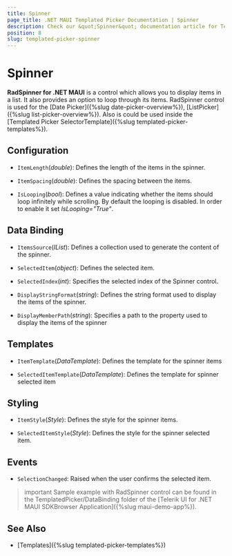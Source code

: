 ```yaml
---
title: Spinner
page_title: .NET MAUI Templated Picker Documentation | Spinner
description: Check our &quot;Spinner&quot; documentation article for Telerik TemplatedPicker for .NET MAUI.
position: 8
slug: templated-picker-spinner
---
```


# Spinner

**RadSpinner for .NET MAUI** is a control which allows you to display items in a list. It also provides an option to loop through its items. RadSpinner control is used for the [Date Picker]({%slug date-picker-overview%}), [ListPicker]({%slug list-picker-overview%}). Also is could be used inside the [Templated Picker SelectorTemplate]({%slug templated-picker-templates%}). 

## Configuration

* `ItemLength`(*double*): Defines the length of the items in the spinner.

* `ItemSpacing`(*double*): Defines the spacing between the items.

* `IsLooping`(*bool*): Defines a value indicating whether the items should loop infinitely while scrolling. By default the looping is disabled. In order to enable it set *IsLooping="True"*.

## Data Binding

* `ItemsSource`(*IList*): Defines a collection used to generate the content of the spinner.

* `SelectedItem`(*object*): Defines the selected item.

* `SelectedIndex`(*int*): Specifies the selected index of the Spinner control.

* `DisplayStringFormat`(*string*): Defines the string format used to display the items of the spinner.

* `DisplayMemberPath`(*string*): Specifies a path to the property used to display the items of the spinner

## Templates

* `ItemTemplate`(*DataTemplate*): Defines the template for the spinner items

* `SelectedItemTemplate`(*DataTemplate*): Defines the template for spinner selected item

## Styling

* `ItemStyle`(*Style*): Defines the style for the spinner items.

* `SelectedItemStyle`(*Style*): Defines the style for the spinner selected item.

## Events

* `SelectionChanged`: Raised when the user confirms the selected item.


>important Sample example with RadSpinner control can be found in the TemplatedPicker/DataBinding folder of the [Telerik UI for .NET MAUI SDKBrowser Application]({%slug maui-demo-app%}).

## See Also

- [Templates]({%slug templated-picker-templates%})